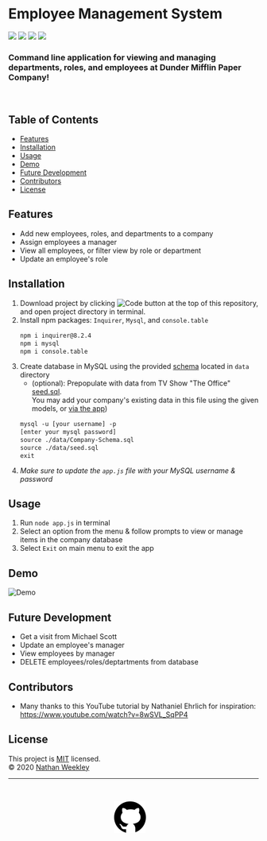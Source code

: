 # Employee Management System
<div>
<img src='https://img.shields.io/github/license/Nweekley84/Employee-Tracker'>  
<img src='https://img.shields.io/github/repo-size/Nweekley84/Employee-Tracker'>  
<img src='https://img.shields.io/github/languages/top/Nweekley84/Employee-Tracker'>
<img src='https://img.shields.io/github/last-commit/Nweekley84/Employee-Tracker'>
</div>

### Command line application for viewing and managing departments, roles, and employees at Dunder Mifflin Paper Company!
<br>

## Table of Contents  
* [Features](#Features)  
* [Installation](#Installation)  
* [Usage](#Usage)  
* [Demo](#Demo)  
* [Future Development](#Future-Development)  
* [Contributors](#Contributors)
* [License](#License)

## Features
- Add new employees, roles, and departments to a company
- Assign employees a manager
- View all employees, or filter view by role or department
- Update an employee's role

## Installation
1. Download project by clicking 
![Code button](https://img.shields.io/badge/-%E2%A4%93%20Code%20%E2%8F%B7-brightgreen)
at the top of this repository, and open project directory in terminal.
2. Install npm packages: `Inquirer`, `Mysql`, and `console.table`
    ```
    npm i inquirer@8.2.4
    npm i mysql
    npm i console.table
    ```
3. Create database in MySQL using the provided [schema](./data/Company-Schema.sql) located in `data` directory
    * (optional): Prepopulate with data from TV Show "The Office" [seed.sql](./data/seed.sql).  
      You may add your company's existing data in this file using the given models, or [via the app](#Usage))
    ```
    mysql -u [your username] -p
    [enter your mysql password]
    source ./data/Company-Schema.sql
    source ./data/seed.sql
    exit
    ```
4. *Make sure to update the `app.js` file with your MySQL username & password*

## Usage
1. Run `node app.js` in terminal  
2. Select an option from the menu & follow prompts to view or manage items in the company database
3. Select `Exit` on main menu to exit the app  

## Demo
![Demo](./assets/demo.gif)

## Future Development
- Get a visit from Michael Scott
- Update an employee's manager
- View employees by manager
- DELETE employees/roles/deptartments from database

## Contributors
- Many thanks to this YouTube tutorial by Nathaniel Ehrlich for inspiration: https://www.youtube.com/watch?v=8wSVL_SqPP4

## License
This project is [MIT](https://github.com/Nweekley84/Employee-Tracker/blob/main/LICENSE) licensed.  
© 2020 [Nathan Weekley](https://github.com/Nweekley84)  

---
<br>

<div align="center">

[![github](assets/github.svg)](https://github.com/Nweekley84) 

</div>